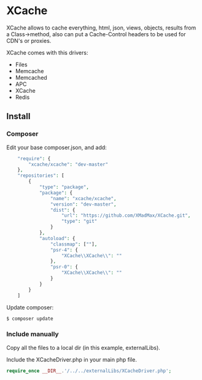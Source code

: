 # XCache
XCache allows to cache everything, html, json, views, objects, results from a Class->method, also can put a Cache-Control headers to be used for CDN's or proxies.

XCache comes with this drivers:

  - Files
  - Memcache
  - Memcached
  - APC
  - XCache
  - Redis
  
## Install

### Composer
Edit your base composer.json, and add: 
```php
    "require": {
        "xcache/xcache": "dev-master"
    },
    "repositories": [
        {
            "type": "package",
            "package": {
                "name": "xcache/xcache",
                "version": "dev-master",
                "dist": {
                    "url": "https://github.com/XMadMax/XCache.git",
                    "type": "git"
                }
            },
            "autoload": {
                "classmap": [""],
                "psr-4": {
                    "XCache\\XCache\\": ""
                },
                "psr-0": {
                    "XCache\\XCache\\": ""
                }
            }        
        }
    ]    
```
Update composer:
```sh
$ composer update
```

### Include manually
Copy all the files to a local dir (in this example, externalLibs).

Include the XCacheDriver.php in your main php file.
```php
require_once __DIR__.'/../../externalLibs/XCacheDriver.php';
```

